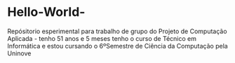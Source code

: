 # Hello-World-
 Repósitorio esperimental para trabalho de grupo  do  Projeto  de  Computação Aplicada - 
tenho 51 anos e 5 meses tenho o  curso de Técnico em Informática e estou cursando o 6ºSemestre de Ciência da Computação pela Uninove
                     
